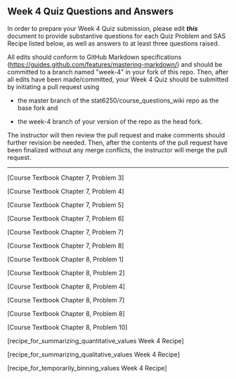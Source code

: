 ## Week 4 Quiz Questions and Answers

In order to prepare your Week 4 Quiz submission, please edit ***this*** document to provide substantive questions for each Quiz Problem and SAS Recipe listed below, as well as answers to at least three questions raised.

All edits should conform to GitHub Markdown specifications (https://guides.github.com/features/mastering-markdown/) and should be committed to a branch named "week-4" in your fork of this repo. Then, after all edits have been made/committed, your Week 4 Quiz should be submitted by initiating a pull request using

- the master branch of the stat6250/course_questions_wiki repo as the base fork and

- the week-4 branch of your version of the repo as the head fork.

The instructor will then review the pull request and make comments should further revision be needed. Then, after the contents of the pull request have been finalized without any merge conflicts, the instructor will merge the pull request.

********************************************************************************



[Course Textbook Chapter 7, Problem 3]



[Course Textbook Chapter 7, Problem 4]



[Course Textbook Chapter 7, Problem 5]



[Course Textbook Chapter 7, Problem 6]



[Course Textbook Chapter 7, Problem 7]



[Course Textbook Chapter 7, Problem 8]



[Course Textbook Chapter 8, Problem 1]



[Course Textbook Chapter 8, Problem 2]



[Course Textbook Chapter 8, Problem 4]



[Course Textbook Chapter 8, Problem 7]



[Course Textbook Chapter 8, Problem 8]



[Course Textbook Chapter 8, Problem 10]



[recipe_for_summarizing_quantitative_values Week 4 Recipe]



[recipe_for_summarizing_qualitative_values Week 4 Recipe]



[recipe_for_temporarily_binning_values Week 4 Recipe]
